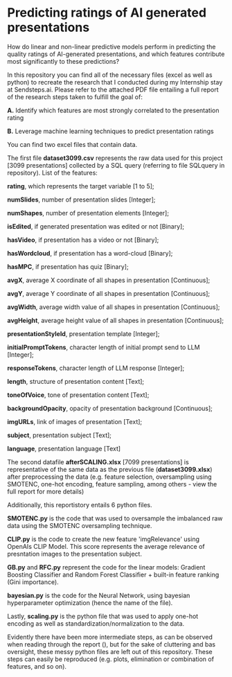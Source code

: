 # Predicting ratings of AI generated presentations
How do linear and non-linear predictive models perform in predicting the quality ratings of AI-generated presentations, and which features contribute most significantly to these predictions?

In this repository you can find all of the necessary files (excel as well as python) to recreate the research that I conducted during my Internship stay at Sendsteps.ai. 
Please refer to the attached PDF file entailing a full report of the research steps taken to fulfill the goal of:

  **A.** Identify which features are most strongly correlated to the presentation rating
  
  **B.** Leverage machine learning techniques to predict presentation ratings

You can find two excel files that contain data.

The first file **dataset3099.csv** represents the raw data used for this project [3099 presentations] collected by a SQL query (referring to file SQLquery in repository). 
List of the features:


  **rating**, which represents the target variable [1 to 5];
	
  **numSlides**, number of presentation slides [Integer];
 
  **numShapes**, number of presentation elements [Integer];
	
  **isEdited**, if generated presentation was edited or not [Binary];
	
  **hasVideo**, if presentation has a video or not [Binary];
	
  **hasWordcloud**, if presentation has a word-cloud [Binary];
	
  **hasMPC**, if presentation has quiz [Binary];
	
  **avgX**, average X coordinate of all shapes in presentation [Continuous];
	
  **avgY**, average Y coordinate of all shapes in presentation [Continuous];
	
  **avgWidth**, average width value of all shapes in presentation [Continuous];
	
  **avgHeight**, average height value of all shapes in presentation [Continuous];
  
  **presentationStyleId**, presentation template [Integer];
  
  **initialPromptTokens**, character length of initial prompt send to LLM [Integer];
  
  **responseTokens**, character length of LLM response [Integer];
  
  **length**, structure of presentation content [Text];
  
  **toneOfVoice**, tone of presentation content [Text];
  
  **backgroundOpacity**, opacity of presentation background [Continuous];
  
  **imgURLs**, link of images of presentation [Text];
  
  **subject**, presentation subject [Text];
  
  **language**, presentation language [Text]

  

The second datafile **afterSCALING.xlsx** [7099 presentations] is representative of the same data as the previous file (**dataset3099.xlsx**) after preprocessing the data (e.g. feature selection, oversampling using SMOTENC, one-hot encoding, feature sampling, among others - view the full report for more details)


Additionally, this reportistory entails 6 python files.

**SMOTENC.py** is the code that was used to oversample the imbalanced raw data using the SMOTENC oversampling technique.

**CLIP.py** is the code to create the new feature 'imgRelevance' using OpenAIs CLIP Model. This score represents the average relevance of presntation images to the presentation subject.

**GB.py** and **RFC.py** represent the code for the linear models: Gradient Boosting Classifier and Random Forest Classifier + built-in feature ranking (Gini importance).

**bayesian.py** is the code for the Neural Network, using bayesian hyperparameter optimization (hence the name of the file).

Lastly, **scaling.py** is the python file that was used to apply one-hot encoding as well as standardization/normalization to the data.


Evidently there have been more intermediate steps, as can be observed when reading through the report (), but for the sake of cluttering and bas oversight, these messy python files are left out of this repository. These steps can easily be reproduced (e.g. plots, elimination or combination of features, and so on).
